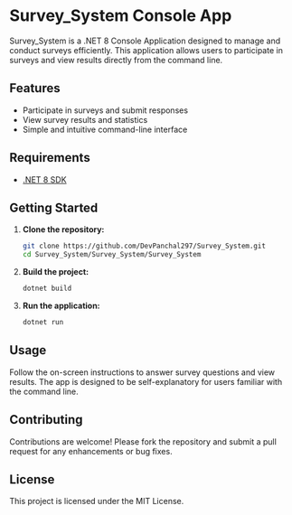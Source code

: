 # Survey_System Console App

Survey_System is a .NET 8 Console Application designed to manage and conduct surveys efficiently. This application allows users to participate in surveys and view results directly from the command line.

## Features
- Participate in surveys and submit responses
- View survey results and statistics
- Simple and intuitive command-line interface

## Requirements
- [.NET 8 SDK](https://dotnet.microsoft.com/en-us/download/dotnet/8.0)

## Getting Started

1. **Clone the repository:**
   ```bash
   git clone https://github.com/DevPanchal297/Survey_System.git
   cd Survey_System/Survey_System/Survey_System
   ```
2. **Build the project:**
   ```bash
   dotnet build
   ```
3. **Run the application:**
   ```bash
   dotnet run
   ```

## Usage
Follow the on-screen instructions to answer survey questions and view results. The app is designed to be self-explanatory for users familiar with the command line.

## Contributing
Contributions are welcome! Please fork the repository and submit a pull request for any enhancements or bug fixes.

## License
This project is licensed under the MIT License.
